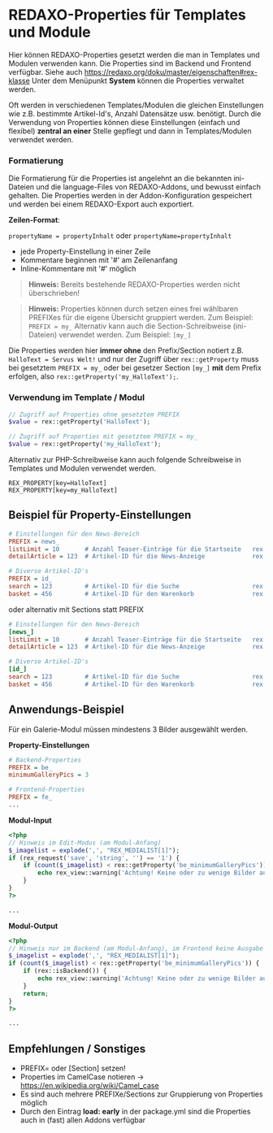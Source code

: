 
# REDAXO-Properties für Templates und Module

Hier können REDAXO-Properties gesetzt werden die man in Templates und Modulen verwenden kann. Die Properties sind im Backend und Frontend verfügbar. Siehe auch https://redaxo.org/doku/master/eigenschaften#rex-klasse
Unter dem Menüpunkt **System** können die Properties verwaltet werden.

Oft werden in verschiedenen Templates/Modulen die gleichen Einstellungen wie z.B. bestimmte Artikel-Id's, Anzahl Datensätze usw. benötigt. Durch die Verwendung von Properties können diese Einstellungen (einfach und flexibel) **zentral an einer** Stelle gepflegt und dann in Templates/Modulen verwendet werden.

### Formatierung

Die Formatierung für die Properties ist angelehnt an die bekannten ini-Dateien und die language-Files von REDAXO-Addons, und bewusst einfach gehalten.
Die Properties werden in der Addon-Konfiguration gespeichert und werden bei einem REDAXO-Export auch exportiert.

**Zeilen-Format**:

`propertyName = propertyInhalt`
oder
`propertyName=propertyInhalt`

* jede Property-Einstellung in einer Zeile
* Kommentare beginnen mit '#' am Zeilenanfang
* Inline-Kommentare mit '#' möglich

> **Hinweis:**
Bereits bestehende REDAXO-Properties werden nicht überschrieben!

> **Hinweis:**
Properties können durch setzen eines frei wählbaren PREFIXes für die eigene Übersicht gruppiert werden.
Zum Beispiel: `PREFIX = my_`
Alternativ kann auch die Section-Schreibweise (ini-Dateien) verwendet werden.
Zum Beispiel: `[my_]`

Die Properties werden hier **immer ohne** den Prefix/Section notiert z.B. `HalloText = Servus Welt!` und nur der Zugriff über `rex::getProperty` muss bei gesetztem `PREFIX = my_` oder bei gesetzer Section `[my_]` **mit** dem Prefix erfolgen, also `rex::getProperty('my_HalloText');`.

### Verwendung im Template / Modul

```php
// Zugriff auf Properties ohne gesetztem PREFIX
$value = rex::getProperty('HalloText');

// Zugriff auf Properties mit gesetztem PREFIX = my_
$value = rex::getProperty('my_HalloText');
```

Alternativ zur PHP-Schreibweise kann auch folgende Schreibweise in Templates und Modulen verwendet werden.

```
REX_PROPERTY[key=HalloText]
REX_PROPERTY[key=my_HalloText]
```

## Beispiel für Property-Einstellungen

```ini
# Einstellungen für den News-Bereich
PREFIX = news_
listLimit = 10       # Anzahl Teaser-Einträge für die Startseite   rex::getProperty('news_listLimit')
detailArticle = 123  # Artikel-ID für die News-Anzeige             rex::getProperty('news_detailArticle')

# Diverse Artikel-ID's
PREFIX = id_
search = 123         # Artikel-ID für die Suche                    rex::getProperty('id_search')
basket = 456         # Artikel-ID für den Warenkorb                rex::getProperty('id_basket')
```

oder alternativ mit Sections statt PREFIX

```ini
# Einstellungen für den News-Bereich
[news_]
listLimit = 10       # Anzahl Teaser-Einträge für die Startseite   rex::getProperty('news_listLimit')
detailArticle = 123  # Artikel-ID für die News-Anzeige             rex::getProperty('news_detailArticle')

# Diverse Artikel-ID's
[id_]
search = 123         # Artikel-ID für die Suche                    rex::getProperty('id_search')
basket = 456         # Artikel-ID für den Warenkorb                rex::getProperty('id_basket')
```

## Anwendungs-Beispiel

Für ein Galerie-Modul müssen mindestens 3 Bilder ausgewählt werden.

**Property-Einstellungen**

```ini
# Backend-Properties
PREFIX = be_
minimumGalleryPics = 3

# Frontend-Properties
PREFIX = fe_
...
```

**Modul-Input**

```php
<?php
// Hinweis im Edit-Modus (am Modul-Anfang)
$_imagelist = explode(',', "REX_MEDIALIST[1]");
if (rex_request('save', 'string', '') == '1') {
    if (count($_imagelist) < rex::getProperty('be_minimumGalleryPics')) {
        echo rex_view::warning('Achtung! Keine oder zu wenige Bilder ausgewählt (mind. ' . rex::getProperty('be_minimumGalleryPics') . ')! Es erfolgt keine Ausgabe!');
    }
}
?>

...
```

**Modul-Output**

```php
<?php
// Hinweis nur im Backend (am Modul-Anfang), im Frontend keine Ausgabe
$_imagelist = explode(',', "REX_MEDIALIST[1]");
if (count($_imagelist) < rex::getProperty('be_minimumGalleryPics')) {
    if (rex::isBackend()) {
        echo rex_view::warning('Achtung! Keine oder zu wenige Bilder ausgewählt (mind. ' . rex::getProperty('be_minimumGalleryPics') . ')! Es erfolgt keine Ausgabe!');
    }
    return;
}
?>

...
```

## Empfehlungen / Sonstiges

* PREFIX= oder [Section] setzen!
* Properties im CamelCase notieren -> https://en.wikipedia.org/wiki/Camel_case
* Es sind auch mehrere PREFIXe/Sections zur Gruppierung von Properties möglich
* Durch den Eintrag **load: early** in der package.yml sind die Properties auch in (fast) allen Addons verfügbar